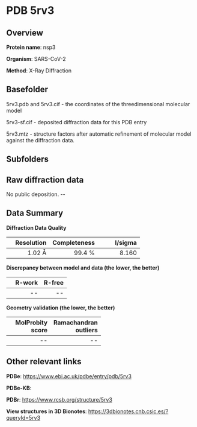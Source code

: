 # PDB 5rv3

## Overview

**Protein name**: nsp3

**Organism**: SARS-CoV-2

**Method**: X-Ray Diffraction



## Basefolder

5rv3.pdb and 5rv3.cif - the coordinates of the threedimensional molecular model

5rv3-sf.cif - deposited diffraction data for this PDB entry

5rv3.mtz - structure factors after automatic refinement of molecular model against the diffraction data.

## Subfolders









## Raw diffraction data

No public deposition. --<br> 

## Data Summary
**Diffraction Data Quality**

|   | Resolution | Completeness| I/sigma |
|---|-------------:|----------------:|--------------:|
|   |1.02 Å|99.4  %|<img width=50/>8.160|

**Discrepancy between model and data (the lower, the better)**

|   | **R-work**| **R-free**   
|---|-------------:|----------------:|           
||--|--|

**Geometry validation (the lower, the better)**

|   |**MolProbity<br>score**| **Ramachandran<br>outliers** 
|---|-------------:|----------------:|
||--|--|

 

 



## Other relevant links 
**PDBe**:  https://www.ebi.ac.uk/pdbe/entry/pdb/5rv3

**PDBe-KB**:  
 
**PDBr**: https://www.rcsb.org/structure/5rv3 

**View structures in 3D Bionotes**: https://3dbionotes.cnb.csic.es/?queryId=5rv3

